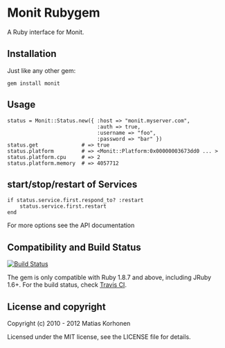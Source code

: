Monit Rubygem
=============

A Ruby interface for Monit.

## Installation

Just like any other gem:

    gem install monit

## Usage

    status = Monit::Status.new({ :host => "monit.myserver.com", 
                                 :auth => true, 
                                 :username => "foo", 
                                 :password => "bar" })
    status.get              # => true
    status.platform         # => <Monit::Platform:0x00000003673dd0 ... >
    status.platform.cpu     # => 2
    status.platform.memory  # => 4057712

## start/stop/restart of Services
    if status.service.first.respond_to? :restart
	    status.service.first.restart 
    end

For more options see the API documentation

## Compatibility and Build Status

[![Build Status](https://secure.travis-ci.org/k33l0r/monit.png)](http://travis-ci.org/k33l0r/monit)

The gem is only compatible with Ruby 1.8.7 and above, including JRuby 1.6+.
For the build status, check [Travis CI][travis].

[travis]: http://travis-ci.org/k33l0r/monit

## License and copyright

Copyright (c) 2010 - 2012 Matias Korhonen

Licensed under the MIT license, see the LICENSE file for details.
